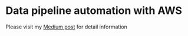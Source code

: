 # Data pipeline automation with AWS

Please visit my [Medium post](https://medium.com/@thaingoc273/data-pipeline-automation-bc7ea9f40da3) for detail information
